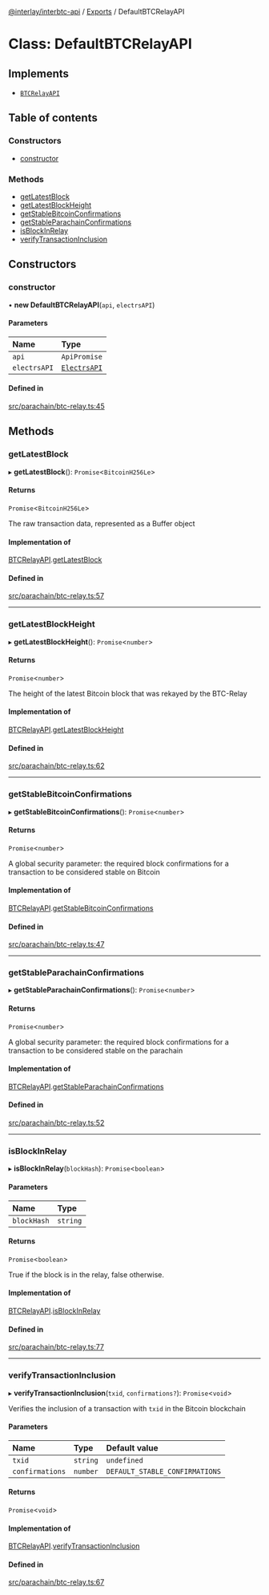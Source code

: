 [@interlay/interbtc-api](/README.md) / [Exports](/modules.md) / DefaultBTCRelayAPI

# Class: DefaultBTCRelayAPI

## Implements

- [`BTCRelayAPI`](/interfaces/BTCRelayAPI.md)

## Table of contents

### Constructors

- [constructor](/classes/DefaultBTCRelayAPI.md#constructor)

### Methods

- [getLatestBlock](/classes/DefaultBTCRelayAPI.md#getlatestblock)
- [getLatestBlockHeight](/classes/DefaultBTCRelayAPI.md#getlatestblockheight)
- [getStableBitcoinConfirmations](/classes/DefaultBTCRelayAPI.md#getstablebitcoinconfirmations)
- [getStableParachainConfirmations](/classes/DefaultBTCRelayAPI.md#getstableparachainconfirmations)
- [isBlockInRelay](/classes/DefaultBTCRelayAPI.md#isblockinrelay)
- [verifyTransactionInclusion](/classes/DefaultBTCRelayAPI.md#verifytransactioninclusion)

## Constructors

### <a id="constructor" name="constructor"></a> constructor

• **new DefaultBTCRelayAPI**(`api`, `electrsAPI`)

#### Parameters

| Name | Type |
| :------ | :------ |
| `api` | `ApiPromise` |
| `electrsAPI` | [`ElectrsAPI`](/interfaces/ElectrsAPI.md) |

#### Defined in

[src/parachain/btc-relay.ts:45](https://github.com/interlay/interbtc-api/blob/b81f698/src/parachain/btc-relay.ts#L45)

## Methods

### <a id="getlatestblock" name="getlatestblock"></a> getLatestBlock

▸ **getLatestBlock**(): `Promise`<`BitcoinH256Le`\>

#### Returns

`Promise`<`BitcoinH256Le`\>

The raw transaction data, represented as a Buffer object

#### Implementation of

[BTCRelayAPI](/interfaces/BTCRelayAPI.md).[getLatestBlock](/interfaces/BTCRelayAPI.md#getlatestblock)

#### Defined in

[src/parachain/btc-relay.ts:57](https://github.com/interlay/interbtc-api/blob/b81f698/src/parachain/btc-relay.ts#L57)

___

### <a id="getlatestblockheight" name="getlatestblockheight"></a> getLatestBlockHeight

▸ **getLatestBlockHeight**(): `Promise`<`number`\>

#### Returns

`Promise`<`number`\>

The height of the latest Bitcoin block that was rekayed by the BTC-Relay

#### Implementation of

[BTCRelayAPI](/interfaces/BTCRelayAPI.md).[getLatestBlockHeight](/interfaces/BTCRelayAPI.md#getlatestblockheight)

#### Defined in

[src/parachain/btc-relay.ts:62](https://github.com/interlay/interbtc-api/blob/b81f698/src/parachain/btc-relay.ts#L62)

___

### <a id="getstablebitcoinconfirmations" name="getstablebitcoinconfirmations"></a> getStableBitcoinConfirmations

▸ **getStableBitcoinConfirmations**(): `Promise`<`number`\>

#### Returns

`Promise`<`number`\>

A global security parameter: the required block confirmations
for a transaction to be considered stable on Bitcoin

#### Implementation of

[BTCRelayAPI](/interfaces/BTCRelayAPI.md).[getStableBitcoinConfirmations](/interfaces/BTCRelayAPI.md#getstablebitcoinconfirmations)

#### Defined in

[src/parachain/btc-relay.ts:47](https://github.com/interlay/interbtc-api/blob/b81f698/src/parachain/btc-relay.ts#L47)

___

### <a id="getstableparachainconfirmations" name="getstableparachainconfirmations"></a> getStableParachainConfirmations

▸ **getStableParachainConfirmations**(): `Promise`<`number`\>

#### Returns

`Promise`<`number`\>

A global security parameter: the required block confirmations
for a transaction to be considered stable on the parachain

#### Implementation of

[BTCRelayAPI](/interfaces/BTCRelayAPI.md).[getStableParachainConfirmations](/interfaces/BTCRelayAPI.md#getstableparachainconfirmations)

#### Defined in

[src/parachain/btc-relay.ts:52](https://github.com/interlay/interbtc-api/blob/b81f698/src/parachain/btc-relay.ts#L52)

___

### <a id="isblockinrelay" name="isblockinrelay"></a> isBlockInRelay

▸ **isBlockInRelay**(`blockHash`): `Promise`<`boolean`\>

#### Parameters

| Name | Type |
| :------ | :------ |
| `blockHash` | `string` |

#### Returns

`Promise`<`boolean`\>

True if the block is in the relay, false otherwise.

#### Implementation of

[BTCRelayAPI](/interfaces/BTCRelayAPI.md).[isBlockInRelay](/interfaces/BTCRelayAPI.md#isblockinrelay)

#### Defined in

[src/parachain/btc-relay.ts:77](https://github.com/interlay/interbtc-api/blob/b81f698/src/parachain/btc-relay.ts#L77)

___

### <a id="verifytransactioninclusion" name="verifytransactioninclusion"></a> verifyTransactionInclusion

▸ **verifyTransactionInclusion**(`txid`, `confirmations?`): `Promise`<`void`\>

Verifies the inclusion of a transaction with `txid` in the Bitcoin blockchain

#### Parameters

| Name | Type | Default value |
| :------ | :------ | :------ |
| `txid` | `string` | `undefined` |
| `confirmations` | `number` | `DEFAULT_STABLE_CONFIRMATIONS` |

#### Returns

`Promise`<`void`\>

#### Implementation of

[BTCRelayAPI](/interfaces/BTCRelayAPI.md).[verifyTransactionInclusion](/interfaces/BTCRelayAPI.md#verifytransactioninclusion)

#### Defined in

[src/parachain/btc-relay.ts:67](https://github.com/interlay/interbtc-api/blob/b81f698/src/parachain/btc-relay.ts#L67)
